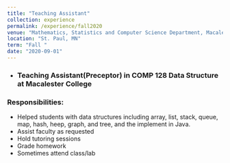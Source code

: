 ```yaml
---
title: "Teaching Assistant"
collection: experience
permalink: /experience/fall2020
venue: "Mathematics, Statistics and Computer Science Department, Macalester College"
location: "St. Paul, MN"
term: "Fall "
date: "2020-09-01"
---
```

- ### Teaching Assistant(Preceptor) in **COMP 128 Data Structure** at Macalester College


### Responsibilities:	
- Helped students with data structures including array, list, stack, queue, map, hash, heep, graph, and tree, and the implement in Java.
- Assist faculty as requested
- Hold tutoring sessions
- Grade homework
- Sometimes attend class/lab